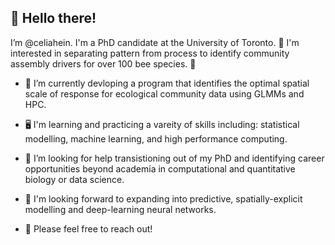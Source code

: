 ## 👋 Hello there!

I’m @celiahein. I'm a PhD candidate at the University of Toronto. 🐝 I'm interested in separating pattern from process to identify community assembly drivers for over 100 bee species. 🐝

- 🌱 I’m currently devloping a program that identifies the optimal spatial scale of response for ecological community data using GLMMs and HPC. 
-  🖥️  I'm learning and practicing a vareity of skills including: statistical modelling, machine learning, and high performance computing.

- 🔎 I’m looking for help transistioning out of my PhD and identifying career opportunities beyond academia in computational and quantitative biology or data science. 
- 👀 I'm looking forward to expanding into predictive, spatially-explicit modelling and deep-learning neural networks. 
- 🙂 Please feel free to reach out!

<!---
celiahein/celiahein is a ✨ special ✨ repository because its `README.md` (this file) appears on your GitHub profile.
You can click the Preview link to take a look at your changes.
--->
